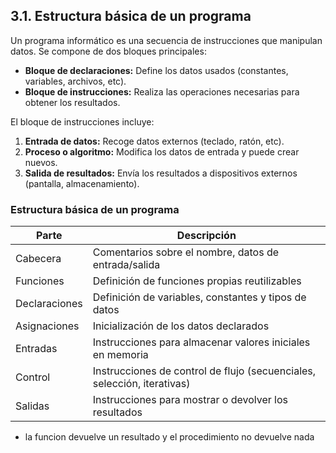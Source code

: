 ## 3.1. Estructura básica de un programa

Un programa informático es una secuencia de instrucciones que manipulan datos. Se compone de dos bloques principales:

- **Bloque de declaraciones:** Define los datos usados (constantes, variables, archivos, etc).
- **Bloque de instrucciones:** Realiza las operaciones necesarias para obtener los resultados.

El bloque de instrucciones incluye:

1. **Entrada de datos:** Recoge datos externos (teclado, ratón, etc).
2. **Proceso o algoritmo:** Modifica los datos de entrada y puede crear nuevos.
3. **Salida de resultados:** Envía los resultados a dispositivos externos (pantalla, almacenamiento).

### Estructura básica de un programa

| Parte         | Descripción                                                                 |
|---------------|-----------------------------------------------------------------------------|
| Cabecera      | Comentarios sobre el nombre, datos de entrada/salida                        |
| Funciones     | Definición de funciones propias reutilizables                               |
| Declaraciones | Definición de variables, constantes y tipos de datos                        |
| Asignaciones  | Inicialización de los datos declarados                                      |
| Entradas      | Instrucciones para almacenar valores iniciales en memoria                   |
| Control       | Instrucciones de control de flujo (secuenciales, selección, iterativas)     |
| Salidas       | Instrucciones para mostrar o devolver los resultados                        |


- la funcion devuelve un resultado y el procedimiento no devuelve nada